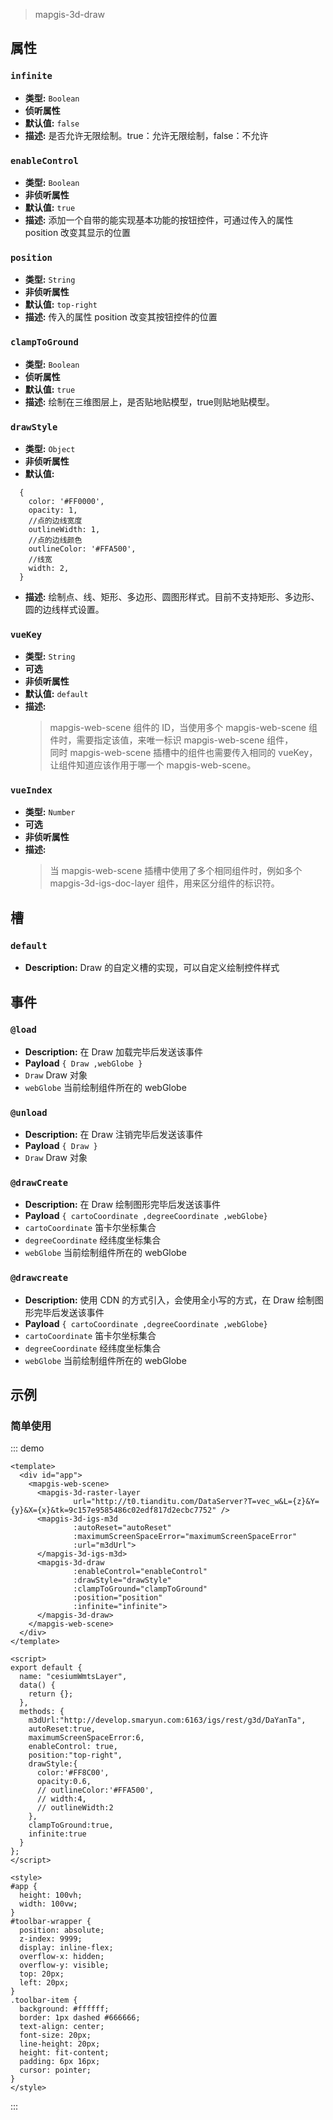 > mapgis-3d-draw

## 属性

### `infinite`

- **类型:** `Boolean`
- **侦听属性**
- **默认值:** `false`
- **描述:** 是否允许无限绘制。true：允许无限绘制，false：不允许

### `enableControl`

- **类型:** `Boolean`
- **非侦听属性**
- **默认值:** `true`
- **描述:** 添加一个自带的能实现基本功能的按钮控件，可通过传入的属性 position 改变其显示的位置

### `position`

- **类型:** `String`
- **非侦听属性**
- **默认值:** `top-right`
- **描述:** 传入的属性 position 改变其按钮控件的位置


### `clampToGround`

- **类型:** `Boolean`
- **侦听属性**
- **默认值:** `true`
- **描述:** 绘制在三维图层上，是否贴地贴模型，true则贴地贴模型。

### `drawStyle`

- **类型:** `Object`
- **非侦听属性**
- **默认值:** 
```
  {
    color: '#FF0000',
    opacity: 1,
    //点的边线宽度
    outlineWidth: 1,
    //点的边线颜色
    outlineColor: '#FFA500',
    //线宽
    width: 2,
  }
  ```
- **描述:** 绘制点、线、矩形、多边形、圆图形样式。目前不支持矩形、多边形、圆的边线样式设置。

### `vueKey`

- **类型:** `String`
- **可选**
- **非侦听属性**
- **默认值:** `default`
- **描述:**
  > mapgis-web-scene 组件的 ID，当使用多个 mapgis-web-scene 组件时，需要指定该值，来唯一标识 mapgis-web-scene 组件， <br/>
  > 同时 mapgis-web-scene 插槽中的组件也需要传入相同的 vueKey，让组件知道应该作用于哪一个 mapgis-web-scene。

### `vueIndex`

- **类型:** `Number`
- **可选**
- **非侦听属性**
- **描述:**
  > 当 mapgis-web-scene 插槽中使用了多个相同组件时，例如多个 mapgis-3d-igs-doc-layer 组件，用来区分组件的标识符。

## 槽

### `default`

- **Description:** Draw 的自定义槽的实现，可以自定义绘制控件样式

## 事件

### `@load`

- **Description:** 在 Draw 加载完毕后发送该事件
- **Payload** `{ Draw ,webGlobe }`
- `Draw` Draw 对象
- `webGlobe` 当前绘制组件所在的 webGlobe

### `@unload`

- **Description:** 在 Draw 注销完毕后发送该事件
- **Payload** `{ Draw }`
- `Draw` Draw 对象

### `@drawCreate`

- **Description:** 在 Draw 绘制图形完毕后发送该事件
- **Payload** `{ cartoCoordinate ,degreeCoordinate ,webGlobe}`
- `cartoCoordinate` 笛卡尔坐标集合
- `degreeCoordinate` 经纬度坐标集合
- `webGlobe` 当前绘制组件所在的 webGlobe

### `@drawcreate`

- **Description:** 使用 CDN 的方式引入，会使用全小写的方式，在 Draw 绘制图形完毕后发送该事件
- **Payload** `{ cartoCoordinate ,degreeCoordinate ,webGlobe}`
- `cartoCoordinate` 笛卡尔坐标集合
- `degreeCoordinate` 经纬度坐标集合
- `webGlobe` 当前绘制组件所在的 webGlobe

## 示例

### 简单使用

::: demo

```vue
<template>
  <div id="app">
    <mapgis-web-scene>
      <mapgis-3d-raster-layer 
              url="http://t0.tianditu.com/DataServer?T=vec_w&L={z}&Y={y}&X={x}&tk=9c157e9585486c02edf817d2ecbc7752" />
      <mapgis-3d-igs-m3d 
              :autoReset="autoReset" 
              :maximumScreenSpaceError="maximumScreenSpaceError" 
              :url="m3dUrl">
      </mapgis-3d-igs-m3d>
      <mapgis-3d-draw 
              :enableControl="enableControl"
              :drawStyle="drawStyle"
              :clampToGround="clampToGround" 
              :position="position"
              :infinite="infinite">
      </mapgis-3d-draw>
    </mapgis-web-scene>
  </div>
</template>

<script>
export default {
  name: "cesiumWmtsLayer",
  data() {
    return {};
  },
  methods: {
    m3dUrl:"http://develop.smaryun.com:6163/igs/rest/g3d/DaYanTa",
    autoReset:true,
    maximumScreenSpaceError:6,
    enableControl: true,
    position:"top-right",
    drawStyle:{
      color:'#FF8C00',
      opacity:0.6,
      // outlineColor:'#FFA500',
      // width:4,
      // outlineWidth:2
    },
    clampToGround:true,
    infinite:true
  }
};
</script>

<style>
#app {
  height: 100vh;
  width: 100vw;
}
#toolbar-wrapper {
  position: absolute;
  z-index: 9999;
  display: inline-flex;
  overflow-x: hidden;
  overflow-y: visible;
  top: 20px;
  left: 20px;
}
.toolbar-item {
  background: #ffffff;
  border: 1px dashed #666666;
  text-align: center;
  font-size: 20px;
  line-height: 20px;
  height: fit-content;
  padding: 6px 16px;
  cursor: pointer;
}
</style>
```

:::